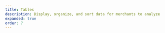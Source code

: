 ```yaml
---
title: Tables
description: Display, organize, and sort data for merchants to analyze and take action on.
expanded: true
order: 7
---
```

